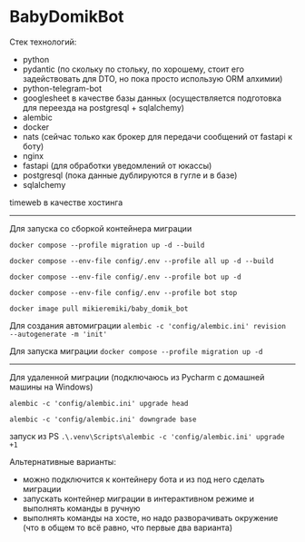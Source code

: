 # BabyDomikBot
Стек технологий:
- python
- pydantic (по скольку по стольку, по хорошему, стоит его задействовать для DTO, но пока просто использую ORM алхимии)
- python-telegram-bot
- googlesheet в качестве базы данных (осуществляется подготовка для переезда на postgresql + sqlalchemy)
- alembic
- docker
- nats (сейчас только как брокер для передачи сообщений от fastapi к боту)
- nginx
- fastapi (для обработки уведомлений от юкассы)
- postgresql (пока данные дублируются в гугле и в базе)
- sqlalchemy

timeweb в качестве хостинга

___
Для запуска со сборкой контейнера миграции

`docker compose --profile migration up -d --build`

`docker compose --env-file config/.env --profile all up -d --build`

`docker compose --env-file config/.env --profile bot up -d`

`docker compose --env-file config/.env --profile bot stop`

`docker image pull mikieremiki/baby_domik_bot`

Для создания автомиграции
`alembic -c 'config/alembic.ini' revision 
--autogenerate -m 'init'`

Для запуска миграции
`docker compose --profile migration up -d`

---
Для удаленной миграции (подключаюсь из Pycharm с домашней машины на Windows)

`alembic -c 'config/alembic.ini' upgrade head`

`alembic -c 'config/alembic.ini' downgrade base`

запуск из PS
`.\.venv\Scripts\alembic -c 'config/alembic.ini' upgrade +1`

Альтернативные варианты:
- можно подключится к контейнеру бота и из под него 
сделать миграции
- запускать контейнер миграции в интерактивном режиме и выполнять команды в 
  ручную
- выполнять команды на хосте, но надо разворачивать окружение (что в общем то 
  всё равно, что первые два варианта)
